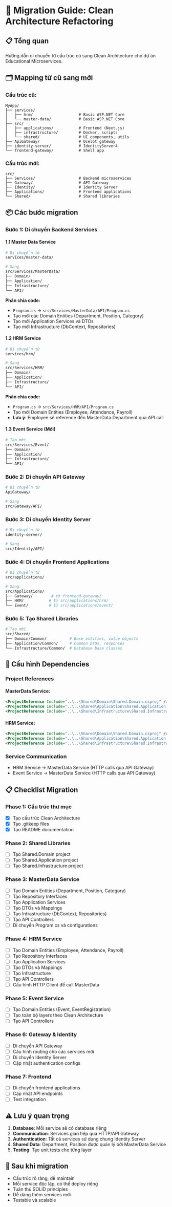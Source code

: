 # 🔄 Migration Guide: Clean Architecture Refactoring

## 📋 Tổng quan

Hướng dẫn di chuyển từ cấu trúc cũ sang Clean Architecture cho dự án Educational Microservices.

## 🗂️ Mapping từ cũ sang mới

### **Cấu trúc cũ:**
```
MyApp/
├── services/
│   ├── hrm/                    # Basic ASP.NET Core
│   └── master-data/            # Basic ASP.NET Core
├── src/
│   ├── applications/           # Frontend (Next.js)
│   ├── infrastructure/         # Docker, scripts
│   └── shared/                 # UI components, utils
├── ApiGateway/                 # Ocelot gateway
├── identity-server/            # IdentityServer4
└── frontend-gateway/           # Shell app
```

### **Cấu trúc mới:**
```
src/
├── Services/                   # Backend microservices
├── Gateway/                    # API Gateway
├── Identity/                   # Identity Server
├── Applications/               # Frontend applications
└── Shared/                     # Shared libraries
```

## 📦 Các bước migration

### **Bước 1: Di chuyển Backend Services**

#### **1.1 Master Data Service**
```bash
# Di chuyển từ
services/master-data/

# Sang
src/Services/MasterData/
├── Domain/
├── Application/
├── Infrastructure/
└── API/
```

**Phân chia code:**
- `Program.cs` → `src/Services/MasterData/API/Program.cs`
- Tạo mới các Domain Entities (Department, Position, Category)
- Tạo mới Application Services và DTOs
- Tạo mới Infrastructure (DbContext, Repositories)

#### **1.2 HRM Service**
```bash
# Di chuyển từ
services/hrm/

# Sang
src/Services/HRM/
├── Domain/
├── Application/
├── Infrastructure/
└── API/
```

**Phân chia code:**
- `Program.cs` → `src/Services/HRM/API/Program.cs`
- Tạo mới Domain Entities (Employee, Attendance, Payroll)
- **Lưu ý**: Employee sẽ reference đến MasterData.Department qua API call

#### **1.3 Event Service (Mới)**
```bash
# Tạo mới
src/Services/Event/
├── Domain/
├── Application/
├── Infrastructure/
└── API/
```

### **Bước 2: Di chuyển API Gateway**
```bash
# Di chuyển từ
ApiGateway/

# Sang
src/Gateway/API/
```

### **Bước 3: Di chuyển Identity Server**
```bash
# Di chuyển từ
identity-server/

# Sang
src/Identity/API/
```

### **Bước 4: Di chuyển Frontend Applications**
```bash
# Di chuyển từ
src/applications/

# Sang
src/Applications/
├── Gateway/        # từ frontend-gateway/
├── HRM/           # từ src/applications/hrm/
└── Event/         # từ src/applications/event/
```

### **Bước 5: Tạo Shared Libraries**
```bash
# Tạo mới
src/Shared/
├── Domain/Common/          # Base entities, value objects
├── Application/Common/     # Common DTOs, responses
└── Infrastructure/Common/  # Database base classes
```

## 🔧 Cấu hình Dependencies

### **Project References**

#### **MasterData Service:**
```xml
<ProjectReference Include="..\..\Shared\Domain\Shared.Domain.csproj" />
<ProjectReference Include="..\..\Shared\Application\Shared.Application.csproj" />
<ProjectReference Include="..\..\Shared\Infrastructure\Shared.Infrastructure.csproj" />
```

#### **HRM Service:**
```xml
<ProjectReference Include="..\..\Shared\Domain\Shared.Domain.csproj" />
<ProjectReference Include="..\..\Shared\Application\Shared.Application.csproj" />
<ProjectReference Include="..\..\Shared\Infrastructure\Shared.Infrastructure.csproj" />
```

### **Service Communication**
- HRM Service → MasterData Service (HTTP calls qua API Gateway)
- Event Service → MasterData Service (HTTP calls qua API Gateway)

## 📋 Checklist Migration

### **Phase 1: Cấu trúc thư mục**
- [x] Tạo cấu trúc Clean Architecture
- [x] Tạo .gitkeep files
- [x] Tạo README documentation

### **Phase 2: Shared Libraries**
- [ ] Tạo Shared.Domain project
- [ ] Tạo Shared.Application project  
- [ ] Tạo Shared.Infrastructure project

### **Phase 3: MasterData Service**
- [ ] Tạo Domain Entities (Department, Position, Category)
- [ ] Tạo Repository Interfaces
- [ ] Tạo Application Services
- [ ] Tạo DTOs và Mappings
- [ ] Tạo Infrastructure (DbContext, Repositories)
- [ ] Tạo API Controllers
- [ ] Di chuyển Program.cs và configurations

### **Phase 4: HRM Service**
- [ ] Tạo Domain Entities (Employee, Attendance, Payroll)
- [ ] Tạo Repository Interfaces
- [ ] Tạo Application Services
- [ ] Tạo DTOs và Mappings
- [ ] Tạo Infrastructure
- [ ] Tạo API Controllers
- [ ] Cấu hình HTTP Client để call MasterData

### **Phase 5: Event Service**
- [ ] Tạo Domain Entities (Event, EventRegistration)
- [ ] Tạo toàn bộ layers theo Clean Architecture
- [ ] Tạo API Controllers

### **Phase 6: Gateway & Identity**
- [ ] Di chuyển API Gateway
- [ ] Cấu hình routing cho các services mới
- [ ] Di chuyển Identity Server
- [ ] Cập nhật authentication configs

### **Phase 7: Frontend**
- [ ] Di chuyển frontend applications
- [ ] Cập nhật API endpoints
- [ ] Test integration

## ⚠️ Lưu ý quan trọng

1. **Database**: Mỗi service sẽ có database riêng
2. **Communication**: Services giao tiếp qua HTTP/API Gateway
3. **Authentication**: Tất cả services sử dụng chung Identity Server
4. **Shared Data**: Department, Position được quản lý bởi MasterData Service
5. **Testing**: Tạo unit tests cho từng layer

## 🚀 Sau khi migration

- Cấu trúc rõ ràng, dễ maintain
- Mỗi service độc lập, có thể deploy riêng
- Tuân thủ SOLID principles
- Dễ dàng thêm services mới
- Testable và scalable 